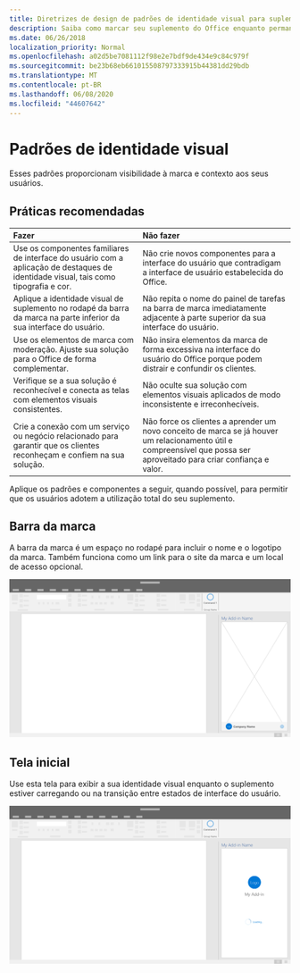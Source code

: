```yaml
---
title: Diretrizes de design de padrões de identidade visual para suplementos do Office
description: Saiba como marcar seu suplemento do Office enquanto permanece compatível com o design visual do Office.
ms.date: 06/26/2018
localization_priority: Normal
ms.openlocfilehash: a02d5be7081112f98e2e7bdf9de434e9c84c979f
ms.sourcegitcommit: be23b68eb661015508797333915b44381dd29bdb
ms.translationtype: MT
ms.contentlocale: pt-BR
ms.lasthandoff: 06/08/2020
ms.locfileid: "44607642"
---
```

# <a name="branding-patterns"></a>Padrões de identidade visual

Esses padrões proporcionam visibilidade à marca e contexto aos seus usuários. 

## <a name="best-practices"></a>Práticas recomendadas

|Fazer |Não fazer|
|:---- |:----|
| Use os componentes familiares de interface do usuário com a aplicação de destaques de identidade visual, tais como tipografia e cor. | Não crie novos componentes para a interface do usuário que contradigam a interface de usuário estabelecida do Office. | 
| Aplique a identidade visual de suplemento no rodapé da barra da marca na parte inferior da sua interface do usuário. | Não repita o nome do painel de tarefas na barra de marca imediatamente adjacente à parte superior da sua interface do usuário. |
| Use os elementos de marca com moderação. Ajuste sua solução para o Office de forma complementar. | Não insira elementos da marca de forma excessiva na interface do usuário do Office porque podem distrair e confundir os clientes. |
| Verifique se a sua solução é reconhecível e conecta as telas com elementos visuais consistentes. | Não oculte sua solução com elementos visuais aplicados de modo inconsistente e irreconhecíveis. |
| Crie a conexão com um serviço ou negócio relacionado para garantir que os clientes reconheçam e confiem na sua solução. | Não force os clientes a aprender um novo conceito de marca se já houver um relacionamento útil e compreensível que possa ser aproveitado para criar confiança e valor. |


Aplique os padrões e componentes a seguir, quando possível, para permitir que os usuários adotem a utilização total do seu suplemento.


## <a name="brand-bar"></a>Barra da marca

A barra da marca é um espaço no rodapé para incluir o nome e o logotipo da marca. Também funciona como um link para o site da marca e um local de acesso opcional.

![Barra de marca – especificações do painel de tarefas da área de trabalho](../images/add-in-brand-bar.png)

## <a name="splash-screen"></a>Tela inicial

Use esta tela para exibir a sua identidade visual enquanto o suplemento estiver carregando ou na transição entre estados de interface do usuário.

![Tela inicial da marca – especificações do painel de tarefas da área de trabalho](../images/add-in-splash-screen.png)

